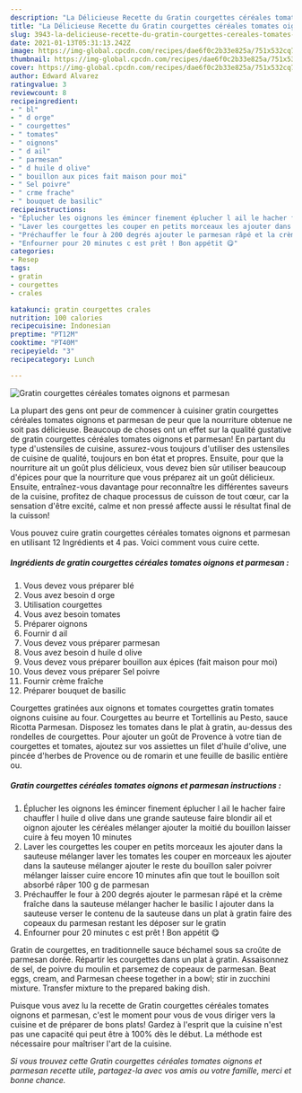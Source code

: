 ```yaml
---
description: "La Délicieuse Recette du Gratin courgettes céréales tomates oignons et parmesan"
title: "La Délicieuse Recette du Gratin courgettes céréales tomates oignons et parmesan"
slug: 3943-la-delicieuse-recette-du-gratin-courgettes-cereales-tomates-oignons-et-parmesan
date: 2021-01-13T05:31:13.242Z
image: https://img-global.cpcdn.com/recipes/dae6f0c2b33e825a/751x532cq70/gratin-courgettes-cereales-tomates-oignons-et-parmesan-photo-principale-de-la-recette.jpg
thumbnail: https://img-global.cpcdn.com/recipes/dae6f0c2b33e825a/751x532cq70/gratin-courgettes-cereales-tomates-oignons-et-parmesan-photo-principale-de-la-recette.jpg
cover: https://img-global.cpcdn.com/recipes/dae6f0c2b33e825a/751x532cq70/gratin-courgettes-cereales-tomates-oignons-et-parmesan-photo-principale-de-la-recette.jpg
author: Edward Alvarez
ratingvalue: 3
reviewcount: 8
recipeingredient:
- " bl"
- " d orge"
- " courgettes"
- " tomates"
- " oignons"
- " d ail"
- " parmesan"
- " d huile d olive"
- " bouillon aux pices fait maison pour moi"
- " Sel poivre"
- " crme frache"
- " bouquet de basilic"
recipeinstructions:
- "Éplucher les oignons les émincer finement éplucher l ail le hacher faire chauffer l huile d olive dans une grande sauteuse faire blondir ail et oignon ajouter les céréales mélanger ajouter la moitié du bouillon laisser cuire à feu moyen 10 minutes"
- "Laver les courgettes les couper en petits morceaux les ajouter dans la sauteuse mélanger laver les tomates les couper en morceaux les ajouter dans la sauteuse mélanger ajouter le reste du bouillon saler poivrer mélanger laisser cuire encore 10 minutes afin que tout le bouillon soit absorbé râper 100 g de parmesan"
- "Préchauffer le four à 200 degrés ajouter le parmesan râpé et la crème fraîche dans la sauteuse mélanger hacher le basilic l ajouter dans la sauteuse verser le contenu de la sauteuse dans un plat à gratin faire des copeaux du parmesan restant les déposer sur le gratin"
- "Enfourner pour 20 minutes c est prêt ! Bon appétit 😋"
categories:
- Resep
tags:
- gratin
- courgettes
- crales

katakunci: gratin courgettes crales 
nutrition: 100 calories
recipecuisine: Indonesian
preptime: "PT12M"
cooktime: "PT40M"
recipeyield: "3"
recipecategory: Lunch

---
```



![Gratin courgettes céréales tomates oignons et parmesan](https://img-global.cpcdn.com/recipes/dae6f0c2b33e825a/751x532cq70/gratin-courgettes-cereales-tomates-oignons-et-parmesan-photo-principale-de-la-recette.jpg)

La plupart des gens ont peur de commencer à cuisiner gratin courgettes céréales tomates oignons et parmesan de peur que la nourriture obtenue ne soit pas délicieuse. Beaucoup de choses ont un effet sur la qualité gustative de gratin courgettes céréales tomates oignons et parmesan! En partant du type d'ustensiles de cuisine, assurez-vous toujours d'utiliser des ustensiles de cuisine de qualité, toujours en bon état et propres. Ensuite, pour que la nourriture ait un goût plus délicieux, vous devez bien sûr utiliser beaucoup d'épices pour que la nourriture que vous préparez ait un goût délicieux. Ensuite, entraînez-vous davantage pour reconnaître les différentes saveurs de la cuisine, profitez de chaque processus de cuisson de tout cœur, car la sensation d'être excité, calme et non pressé affecte aussi le résultat final de la cuisson!

<!--inarticleads1-->

Vous pouvez cuire gratin courgettes céréales tomates oignons et parmesan en utilisant 12 Ingrédients et 4 pas. Voici comment vous cuire cette.

##### Ingrédients de gratin courgettes céréales tomates oignons et parmesan :

1. Vous devez vous préparer  blé
1. Vous avez besoin  d orge
1. Utilisation  courgettes
1. Vous avez besoin  tomates
1. Préparer  oignons
1. Fournir  d ail
1. Vous devez vous préparer  parmesan
1. Vous avez besoin  d huile d olive
1. Vous devez vous préparer  bouillon aux épices (fait maison pour moi)
1. Vous devez vous préparer  Sel poivre
1. Fournir  crème fraîche
1. Préparer  bouquet de basilic


Courgettes gratinées aux oignons et tomates courgettes gratin tomates oignons cuisine au four. Courgettes au beurre et Tortellinis au Pesto, sauce Ricotta Parmesan. Disposez les tomates dans le plat à gratin, au-dessus des rondelles de courgettes. Pour ajouter un goût de Provence à votre tian de courgettes et tomates, ajoutez sur vos assiettes un filet d&#39;huile d&#39;olive, une pincée d&#39;herbes de Provence ou de romarin et une feuille de basilic entière ou. 

<!--inarticleads2-->

##### Gratin courgettes céréales tomates oignons et parmesan instructions :

1. Éplucher les oignons les émincer finement éplucher l ail le hacher faire chauffer l huile d olive dans une grande sauteuse faire blondir ail et oignon ajouter les céréales mélanger ajouter la moitié du bouillon laisser cuire à feu moyen 10 minutes
1. Laver les courgettes les couper en petits morceaux les ajouter dans la sauteuse mélanger laver les tomates les couper en morceaux les ajouter dans la sauteuse mélanger ajouter le reste du bouillon saler poivrer mélanger laisser cuire encore 10 minutes afin que tout le bouillon soit absorbé râper 100 g de parmesan
1. Préchauffer le four à 200 degrés ajouter le parmesan râpé et la crème fraîche dans la sauteuse mélanger hacher le basilic l ajouter dans la sauteuse verser le contenu de la sauteuse dans un plat à gratin faire des copeaux du parmesan restant les déposer sur le gratin
1. Enfourner pour 20 minutes c est prêt ! Bon appétit 😋


Gratin de courgettes, en traditionnelle sauce béchamel sous sa croûte de parmesan dorée. Répartir les courgettes dans un plat à gratin. Assaisonnez de sel, de poivre du moulin et parsemez de copeaux de parmesan. Beat eggs, cream, and Parmesan cheese together in a bowl; stir in zucchini mixture. Transfer mixture to the prepared baking dish. 

<!--inarticleads1-->

<p>
Puisque vous avez lu la recette de Gratin courgettes céréales tomates oignons et parmesan, c'est le moment pour vous de vous diriger vers la cuisine et de préparer de bons plats! Gardez à l'esprit que la cuisine n'est pas une capacité qui peut être à 100% dès le début. La méthode est nécessaire pour maîtriser l'art de la cuisine.
</p>

<p>
<i>Si vous trouvez cette Gratin courgettes céréales tomates oignons et parmesan recette utile, partagez-la avec vos amis ou votre famille, merci et bonne chance.</i>
</p>
